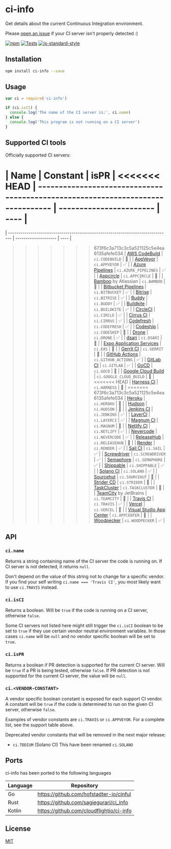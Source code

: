 # ci-info

Get details about the current Continuous Integration environment.

Please [open an
issue](https://github.com/watson/ci-info/issues/new?template=ci-server-not-detected.md)
if your CI server isn't properly detected :)

[![npm](https://img.shields.io/npm/v/ci-info.svg)](https://www.npmjs.com/package/ci-info)
[![Tests](https://github.com/watson/ci-info/workflows/Tests/badge.svg)](https://github.com/watson/ci-info/actions)
[![js-standard-style](https://img.shields.io/badge/code%20style-standard-brightgreen.svg?style=flat)](https://github.com/feross/standard)

## Installation

```bash
npm install ci-info --save
```

## Usage

```js
var ci = require('ci-info')

if (ci.isCI) {
  console.log('The name of the CI server is:', ci.name)
} else {
  console.log('This program is not running on a CI server')
}
```

## Supported CI tools

Officially supported CI servers:

| Name                                                                            | Constant                | isPR |
<<<<<<< HEAD
| ------------------------------------------------------------------------------- | ----------------------- | ---- |
=======
| ------------------------------------------------------------------------------- | --------------------    | ---- |
>>>>>>> 673f6c3a713c3c5a521125c5e4ea6135afefe034
| [AWS CodeBuild](https://aws.amazon.com/codebuild/)                              | `ci.CODEBUILD`          | 🚫   |
| [AppVeyor](http://www.appveyor.com)                                             | `ci.APPVEYOR`           | ✅   |
| [Azure Pipelines](https://azure.microsoft.com/en-us/services/devops/pipelines/) | `ci.AZURE_PIPELINES`    | ✅   |
| [Appcircle](https://appcircle.io/)                                              | `ci.APPCIRCLE`          | 🚫   |
| [Bamboo](https://www.atlassian.com/software/bamboo) by Atlassian                | `ci.BAMBOO`             | 🚫   |
| [Bitbucket Pipelines](https://bitbucket.org/product/features/pipelines)         | `ci.BITBUCKET`          | ✅   |
| [Bitrise](https://www.bitrise.io/)                                              | `ci.BITRISE`            | ✅   |
| [Buddy](https://buddy.works/)                                                   | `ci.BUDDY`              | ✅   |
| [Buildkite](https://buildkite.com)                                              | `ci.BUILDKITE`          | ✅   |
| [CircleCI](http://circleci.com)                                                 | `ci.CIRCLE`             | ✅   |
| [Cirrus CI](https://cirrus-ci.org)                                              | `ci.CIRRUS`             | ✅   |
| [Codefresh](https://codefresh.io/)                                              | `ci.CODEFRESH`          | ✅   |
| [Codeship](https://codeship.com)                                                | `ci.CODESHIP`           | 🚫   |
| [Drone](https://drone.io)                                                       | `ci.DRONE`              | ✅   |
| [dsari](https://github.com/rfinnie/dsari)                                       | `ci.DSARI`              | 🚫   |
| [Expo Application Services](https://expo.dev/eas)                               | `ci.EAS`                | 🚫   |
| [Gerrit CI](https://www.gerritcodereview.com)                                   | `ci.GERRIT`             | 🚫   |
| [GitHub Actions](https://github.com/features/actions/)                          | `ci.GITHUB_ACTIONS`     | ✅   |
| [GitLab CI](https://about.gitlab.com/gitlab-ci/)                                | `ci.GITLAB`             | ✅   |
| [GoCD](https://www.go.cd/)                                                      | `ci.GOCD`               | 🚫   |
| [Google Cloud Build](https://cloud.google.com/build)                            | `ci.GOOGLE_CLOUD_BUILD` | 🚫   |
<<<<<<< HEAD
| [Harness CI](https://www.harness.io/products/continuous-integration)            | `ci.HARNESS`            | 🚫   |
=======
>>>>>>> 673f6c3a713c3c5a521125c5e4ea6135afefe034
| [Heroku](https://www.heroku.com)                                                | `ci.HEROKU`             | 🚫   |
| [Hudson](http://hudson-ci.org)                                                  | `ci.HUDSON`             | 🚫   |
| [Jenkins CI](https://jenkins-ci.org)                                            | `ci.JENKINS`            | ✅   |
| [LayerCI](https://layerci.com/)                                                 | `ci.LAYERCI`            | ✅   |
| [Magnum CI](https://magnum-ci.com)                                              | `ci.MAGNUM`             | 🚫   |
| [Netlify CI](https://www.netlify.com/)                                          | `ci.NETLIFY`            | ✅   |
| [Nevercode](http://nevercode.io/)                                               | `ci.NEVERCODE`          | ✅   |
| [ReleaseHub](https://releasehub.com/)                                           | `ci.RELEASEHUB`         | 🚫   |
| [Render](https://render.com/)                                                   | `ci.RENDER`             | ✅   |
| [Sail CI](https://sail.ci/)                                                     | `ci.SAIL`               | ✅   |
| [Screwdriver](https://screwdriver.cd/)                                          | `ci.SCREWDRIVER`        | ✅   |
| [Semaphore](https://semaphoreci.com)                                            | `ci.SEMAPHORE`          | ✅   |
| [Shippable](https://www.shippable.com/)                                         | `ci.SHIPPABLE`          | ✅   |
| [Solano CI](https://www.solanolabs.com/)                                        | `ci.SOLANO`             | ✅   |
| [Sourcehut](https://sourcehut.org/)                                             | `ci.SOURCEHUT`          | 🚫   |
| [Strider CD](https://strider-cd.github.io/)                                     | `ci.STRIDER`            | 🚫   |
| [TaskCluster](http://docs.taskcluster.net)                                      | `ci.TASKCLUSTER`        | 🚫   |
| [TeamCity](https://www.jetbrains.com/teamcity/) by JetBrains                    | `ci.TEAMCITY`           | 🚫   |
| [Travis CI](http://travis-ci.org)                                               | `ci.TRAVIS`             | ✅   |
| [Vercel](https://vercel.com/)                                                   | `ci.VERCEL`             | 🚫   |
| [Visual Studio App Center](https://appcenter.ms/)                               | `ci.APPCENTER`          | 🚫   |
| [Woodpecker](https://woodpecker-ci.org/)                                        | `ci.WOODPECKER`         | ✅   |

## API

### `ci.name`

Returns a string containing name of the CI server the code is running on.
If CI server is not detected, it returns `null`.

Don't depend on the value of this string not to change for a specific
vendor. If you find your self writing `ci.name === 'Travis CI'`, you
most likely want to use `ci.TRAVIS` instead.

### `ci.isCI`

Returns a boolean. Will be `true` if the code is running on a CI server,
otherwise `false`.

Some CI servers not listed here might still trigger the `ci.isCI`
boolean to be set to `true` if they use certain vendor neutral
environment variables. In those cases `ci.name` will be `null` and no
vendor specific boolean will be set to `true`.

### `ci.isPR`

Returns a boolean if PR detection is supported for the current CI server. Will
be `true` if a PR is being tested, otherwise `false`. If PR detection is
not supported for the current CI server, the value will be `null`.

### `ci.<VENDOR-CONSTANT>`

A vendor specific boolean constant is exposed for each support CI
vendor. A constant will be `true` if the code is determined to run on
the given CI server, otherwise `false`.

Examples of vendor constants are `ci.TRAVIS` or `ci.APPVEYOR`. For a
complete list, see the support table above.

Deprecated vendor constants that will be removed in the next major
release:

- `ci.TDDIUM` (Solano CI) This have been renamed `ci.SOLANO`

## Ports

ci-info has been ported to the following languages

| Language | Repository |
|----------|------------|
| Go       | https://github.com/hofstadter-io/cinful |
| Rust     | https://github.com/sagiegurari/ci_info |
| Kotlin   | https://github.com/cloudflightio/ci-info |

## License

[MIT](LICENSE)
